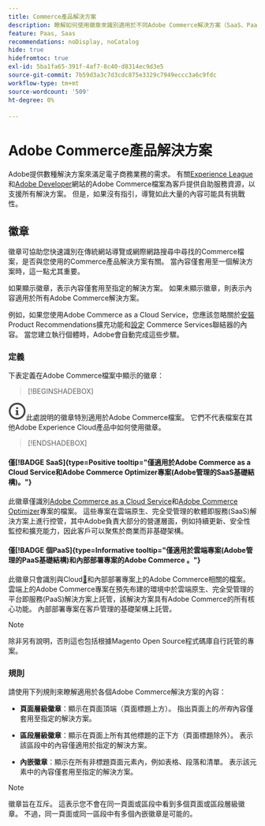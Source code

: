 ```yaml
---
title: Commerce產品解決方案
description: 瞭解如何使用徽章來識別適用於不同Adobe Commerce解決方案（SaaS、PaaS、內部部署）的檔案。
feature: Paas, Saas
recommendations: noDisplay, noCatalog
hide: true
hidefromtoc: true
exl-id: 5ba1fa65-391f-4af7-8c40-d8314ec9d3e5
source-git-commit: 7b59d3a3c7d3cdc875e3329c7949eccc3a6c9fdc
workflow-type: tm+mt
source-wordcount: '509'
ht-degree: 0%

---
```


# Adobe Commerce產品解決方案

Adobe提供數種解決方案來滿足電子商務業務的需求。 有關[Experience League](https://experienceleague.adobe.com/zh-hant/docs/commerce)和[Adobe Developer](https://developer.adobe.com/commerce/docs/)網站的Adobe Commerce檔案為客戶提供自助服務資源，以支援所有解決方案。 但是，如果沒有指引，導覽如此大量的內容可能具有挑戰性。

## 徽章

徽章可協助您快速識別在傳統網站導覽或網際網路搜尋中尋找的Commerce檔案，是否與您使用的Commerce產品解決方案有關。 當內容僅套用至一個解決方案時，這一點尤其重要。

如果顯示徽章，表示內容僅套用至指定的解決方案。 如果未顯示徽章，則表示內容適用於所有Adobe Commerce解決方案。

例如，如果您使用Adobe Commerce as a Cloud Service，您應該忽略關於[安裝](../product-recommendations/install-configure.md#install-product-recommendations) Product Recommendations擴充功能和[設定](../product-recommendations/install-configure.md#configure-product-recommendations) Commerce Services聯結器的內容。 當您建立執行個體時，Adobe會自動完成這些步驟。

### 定義

下表定義在Adobe Commerce檔案中顯示的徽章：

>[!BEGINSHADEBOX]

![資訊](../cloud-service/assets/Smock_InfoOutline_18_N.svg)此處說明的徽章特別適用於Adobe Commerce檔案。 它們不代表檔案在其他Adobe Experience Cloud產品中如何使用徽章。

>[!ENDSHADEBOX]

#### 僅[!BADGE SaaS]{type=Positive tooltip="僅適用於Adobe Commerce as a Cloud Service和Adobe Commerce Optimizer專案(Adobe管理的SaaS基礎結構)。"}

此徽章僅識別[Adobe Commerce as a Cloud Service](../cloud-service/overview.md)和[Adobe Commerce Optimizer](../optimizer/overview.md)專案的檔案。 這些專案在雲端原生、完全受管理的軟體即服務(SaaS)解決方案上進行控管，其中Adobe負責大部分的營運層面，例如持續更新、安全性監控和擴充能力，因此客戶可以聚焦於商業而非基礎架構。

#### 僅[!BADGE 個PaaS]{type=Informative tooltip="僅適用於雲端專案(Adobe管理的PaaS基礎結構)和內部部署專案的Adobe Commerce 。"}

此徽章只會識別與Cloud[&#128279;](https://experienceleague.adobe.com/zh-hant/docs/commerce-on-cloud/user-guide/overview)和內部部署專案上的Adobe Commerce相關的檔案。 雲端上的Adobe Commerce專案在預先布建的環境中於雲端原生、完全受管理的平台即服務(PaaS)解決方案上託管，該解決方案具有Adobe Commerce的所有核心功能。 內部部署專案在客戶管理的基礎架構上託管。

>[!NOTE]
>
>除非另有說明，否則這也包括根據Magento Open Source程式碼庫自行託管的專案。

### 規則

請使用下列規則來瞭解適用於各個Adobe Commerce解決方案的內容：

- **頁面層級徽章**：顯示在頁面頂端（頁面標題上方）。 指出頁面上的&#x200B;_所有_&#x200B;內容僅套用至指定的解決方案。

- **區段層級徽章**：顯示在頁面上所有其他標題的正下方（頁面標題除外）。 表示該區段中的內容僅適用於指定的解決方案。

- **內嵌徽章**：顯示在所有非標題頁面元素內，例如表格、段落和清單。 表示該元素中的內容僅套用至指定的解決方案。

>[!NOTE]
>
>徽章旨在互斥。 這表示您不會在同一頁面或區段中看到多個頁面或區段層級徽章。 不過，同一頁面或同一區段中有多個內嵌徽章是可能的。
